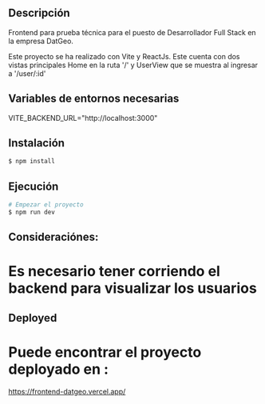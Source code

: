 ## Descripción

Frontend para prueba técnica para el puesto de Desarrollador Full Stack
en la empresa DatGeo.

Este proyecto se ha realizado con Vite y ReactJs. Este cuenta con dos vistas principales
Home en la ruta '/' y UserView que se muestra al ingresar a '/user/:id'

## Variables de entornos necesarias

VITE_BACKEND_URL="http://localhost:3000"

## Instalación

```bash
$ npm install
```

## Ejecución

```bash
# Empezar el proyecto
$ npm run dev
```

## Consideraciónes:

# Es necesario tener corriendo el backend para visualizar los usuarios

## Deployed

# Puede encontrar el proyecto deployado en :

https://frontend-datgeo.vercel.app/
